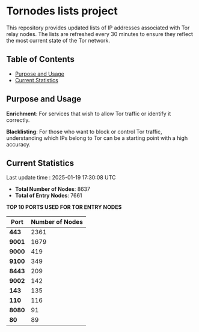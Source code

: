 # Tornodes lists project

This repository provides updated lists of IP addresses associated with Tor relay nodes. The lists are refreshed every 30 minutes to ensure they reflect the most current state of the Tor network.

## Table of Contents

- [Purpose and Usage](#purpose-and-usage)
- [Current Statistics](#current-statistics)


## Purpose and Usage

**Enrichment**: For services that wish to allow Tor traffic or identify it correctly.

**Blacklisting**: For those who want to block or control Tor traffic, understanding which IPs belong to Tor can be a starting point with a high accuracy.

## Current Statistics

Last update time : 2025-01-19 17:30:08 UTC

- **Total Number of Nodes**: 8637
- **Total of Entry Nodes**: 7661

**TOP 10 PORTS USED FOR TOR ENTRY NODES**

| **Port** | **Number of Nodes** |
|------|-----------------|
| **443**   | 2361  |
| **9001**   | 1679  |
| **9000**   | 419  |
| **9100**   | 349  |
| **8443**   | 209  |
| **9002**   | 142  |
| **143**   | 135  |
| **110**   | 116  |
| **8080**   | 91  |
| **80**   | 89  |

